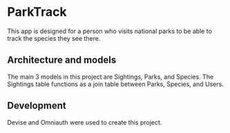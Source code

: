 # ParkTrack

This app is designed for a person who visits national parks to be able to track the species they see there. 


## Architecture and models

The main 3 models in this project are Sightings, Parks, and Species. The Sightings table functions as a join table between Parks, Species, and Users. 


## Development

Devise and Omniauth were used to create this project. 
